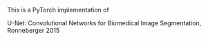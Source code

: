 This is a PyTorch implementation of 

U-Net: Convolutional Networks for Biomedical Image Segmentation, Ronneberger 2015